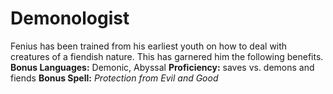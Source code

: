 <!-- TITLE: Fenius Demonologist -->
<!-- SUBTITLE: A quick summary of Fenius Demonologist -->

# Demonologist
Fenius has been trained from his earliest youth on how to deal with creatures of a fiendish nature. This has garnered him the following benefits.
**Bonus Languages:**  Demonic, Abyssal 
**Proficiency:** saves vs. demons and fiends 
**Bonus Spell:**  *Protection from Evil and Good*